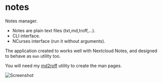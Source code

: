 # notes
Notes manager.

* Notes are plain text files (txt,md,troff,...).
* CLI interface.
* NCurses interface (run it without arguments).

The application created to works well with Nextcloud Notes, and designed to
behave as `man` utility too.

You will need my [md2roff](https://github.com/nereusx/md2roff) utility to create the man pages.

![Screenshot](https://raw.githubusercontent.com/nereusx/notes/main/screenshots/notes-112x30.png)

